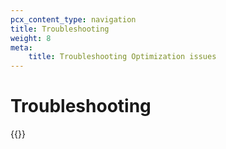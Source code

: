 ```yaml
---
pcx_content_type: navigation
title: Troubleshooting
weight: 8
meta:
    title: Troubleshooting Optimization issues
---
```


# Troubleshooting

{{<directory-listing>}}